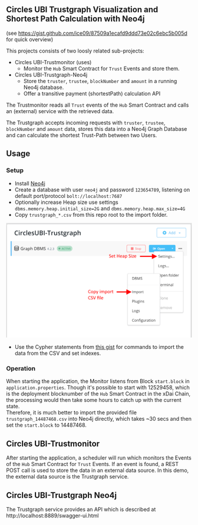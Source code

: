 ## Circles UBI Trustgraph Visualization and Shortest Path Calculation with Neo4j

(see https://gist.github.com/ice09/87509a1ecafd9ddd73e02c6ebc5b005d for quick overview)

This projects consists of two loosly related sub-projects:
* Circles UBI-Trustmonitor (uses)
  * Monitor the `Hub` Smart Contract for `Trust` Events and store them.
* Circles UBI-Trustgraph-Neo4j
  * Store the `truster`, `trustee`, `blockNumber` and `amount` in a running Neo4j database.
  * Offer a transitive payment (shortestPath) calculation API 

The Trustmonitor reads all `Trust` events of the `Hub` Smart Contract and calls an (external) service with the retrieved data.

The Trustgraph accepts incoming requests with `truster`, `trustee`, `blockNumber` and `amount` data, stores this data into a Neo4j Graph Database and can calculate the shortest Trust-Path between two Users.

## Usage

### Setup

* Install [Neo4j](https://neo4j.com/) 
* Create a database with user `neo4j` and password `123654789`, listening on default port/protocol `bolt://localhost:7687`
 * Optionally increase Heap size use settings `dbms.memory.heap.initial_size=2G` and `dbms.memory.heap.max_size=4G`
* Copy `trustgraph_*.csv` from this repo root to the import folder.

![](docs/img/neo4j.png)

* Use the Cypher statements from [this gist](https://gist.github.com/ice09/87509a1ecafd9ddd73e02c6ebc5b005d) for commands to import the data from the CSV and set indexes.

### Operation

When starting the application, the Monitor listens from Block `start.block` in `application.properties`. Though it's possible to start with 12529458, which is the deployment blocknumber of the `Hub` Smart Contract in the xDai Chain, the processing would then take some hours to catch up with the current state.  
Therefore, it is much better to import the provided file `trustgraph_14487468.csv` into Neo4j directly, which takes ~30 secs and then set the `start.block` to 14487468.

## Circles UBI-Trustmonitor

After starting the application, a scheduler will run which monitors the Events of the `Hub` Smart Contract for `Trust` Events. If an event is found, a REST POST call is used to store the data in an external data source. In this demo, the external data source is the Trustgraph service.

## Circles UBI-Trustgraph Neo4j

The Trustgraph service provides an API which is described at http://localhost:8889/swagger-ui.html



